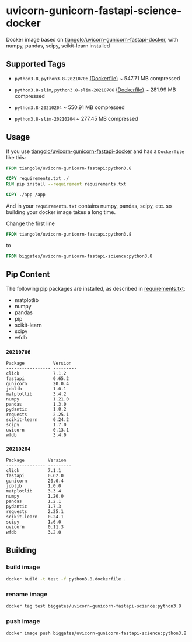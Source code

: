 # uvicorn-gunicorn-fastapi-science-docker

Docker image based on [tiangolo/uvicorn-gunicorn-fastapi-docker](https://hub.docker.com/r/tiangolo/uvicorn-gunicorn-fastapi), with numpy, pandas, scipy, scikit-learn installed

## Supported Tags

* `python3.8`, `python3.8-20210706` [(Dockerfile)](https://github.com/biggates/uvicorn-gunicorn-fastapi-science-docker/blob/main/python3.8.dockerfile) ~ 547.71 MB compressed
* `python3.8-slim`, `python3.8-slim-20210706` [(Dockerfile)](https://github.com/biggates/uvicorn-gunicorn-fastapi-science-docker/blob/main/python3.8-slim.dockerfile) ~ 281.99 MB compressed

* `python3.8-20210204` ~ 550.91 MB compressed
* `python3.8-slim-20210204` ~ 277.45 MB compressed

## Usage

If you use [tiangolo/uvicorn-gunicorn-fastapi-docker](https://hub.docker.com/r/tiangolo/uvicorn-gunicorn-fastapi) and has a `Dockerfile` like this:

```dockerfile
FROM tiangolo/uvicorn-gunicorn-fastapi:python3.8

COPY requirements.txt ./
RUN pip install --requirement requirements.txt

COPY ./app /app
```

And in your `requirements.txt` contains numpy, pandas, scipy, etc. so building your docker image takes a long time.

Change the first line

```dockerfile
FROM tiangolo/uvicorn-gunicorn-fastapi:python3.8
```

to

```dockerfile
FROM biggates/uvicorn-gunicorn-fastapi-science:python3.8

```

## Pip Content

The following pip packages are installed, as described in [requirements.txt](https://github.com/biggates/uvicorn-gunicorn-fastapi-science-docker/blob/main/requirements.txt):

* matplotlib
* numpy
* pandas
* pip
* scikit-learn
* scipy
* wfdb


### `20210706`

```
Package           Version
----------------- ---------
click             7.1.2
fastapi           0.65.2
gunicorn          20.0.4
joblib            1.0.1
matplotlib        3.4.2
numpy             1.21.0
pandas            1.3.0
pydantic          1.8.2
requests          2.25.1
scikit-learn      0.24.2
scipy             1.7.0
uvicorn           0.13.1
wfdb              3.4.0
```

### `20210204`

```
Package         Version
--------------- ---------
click           7.1.1
fastapi         0.62.0
gunicorn        20.0.4
joblib          1.0.0
matplotlib      3.3.4
numpy           1.20.0
pandas          1.2.1
pydantic        1.7.3
requests        2.25.1
scikit-learn    0.24.1
scipy           1.6.0
uvicorn         0.11.3
wfdb            3.2.0
```

## Building

### build image

```bash
docker build -t test -f python3.8.dockerfile .
```

### rename image

```bash
docker tag test biggates/uvicorn-gunicorn-fastapi-science:python3.8
```

### push image

```bash
docker image push biggates/uvicorn-gunicorn-fastapi-science:python3.8
```
